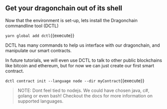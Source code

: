 ## Get your dragonchain out of its shell

Now that the environment is set-up, lets install the Dragonchain commandline tool (DCTL)

`yarn global add dctl`{{execute}}

DCTL has many commands to help us interface with our dragonchain, and manipulate our smart contracts.

In future tutorials, we will even use DCTL to talk to other public blockchains like bitcoin and ethereum,
but for now we can just create our first smart contract.

`dctl contract init --language node --dir myContract`{{execute}}

> NOTE: Dont feel tied to nodejs. We could have chosen java, c#, golang or even bash! Checkout the docs for more information on supported languages.


